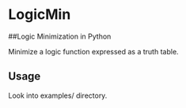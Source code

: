 # LogicMin

##Logic Minimization in Python

Minimize a logic function expressed as a truth table. 

## Usage

Look into examples/ directory.
